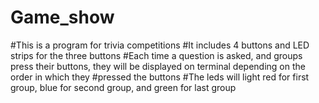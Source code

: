# Game_show
#This is a program for trivia competitions
#It includes 4 buttons and LED strips for the three buttons
#Each time a question is asked, and groups press their buttons, they will be displayed on terminal depending on the order in which they #pressed the buttons
#The leds will light red for first group, blue for second group, and green for last group
